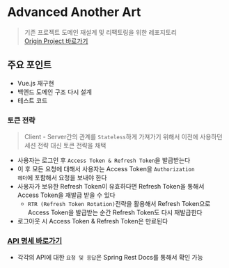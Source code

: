 # Advanced Another Art

> 기존 프로젝트 도메인 재설계 및 리팩토링을 위한 레포지토리<br>
> [Origin Project 바로가기](https://github.com/yumyeonghan/Another_Art)


## 주요 포인트
- Vue.js 재구현
- 백엔드 도메인 구조 다시 설계
- 테스트 코드

### 토큰 전략
> Client - Server간의 관계를 <code>Stateless</code>하게 가져가기 위해서 이전에 사용하던 세션 전략 대신 토큰 전략을 채택

- 사용자는 로그인 후 <code>Access Token & Refresh Token</code>을 발급받는다
- 이 후 모든 요청에 대해서 사용자는 Access Token을 <code>Authorization 헤더</code>에 포함해서 요청을 보내야 한다
- 사용자가 보유한 Refresh Token이 유효하다면 Refresh Token을 통해서 Access Token을 재발급 받을 수 있다
    - <code>RTR (Refresh Token Rotation)</code>전략을 활용해서 Refresh Token으로 Access Token을 발급받는 순간 Refresh Token도 다시 재발급한다
- 로그아웃 시 Access Token & Refresh Token은 만료된다

### [API 명세 바로가기](https://sjiwon.notion.site/Advanced-Another-Art-API-993210355b844b3c9b892f23eb058e7b)
- 각각의 API에 대한 <code>요청 및 응답</code>은 Spring Rest Docs를 통해서 확인 가능